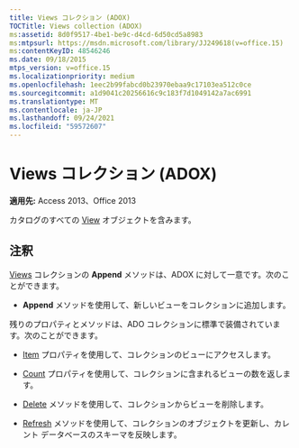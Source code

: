 ```yaml
---
title: Views コレクション (ADOX)
TOCTitle: Views collection (ADOX)
ms:assetid: 8d0f9517-4be1-be9c-d4cd-6d50cd5a8983
ms:mtpsurl: https://msdn.microsoft.com/library/JJ249618(v=office.15)
ms:contentKeyID: 48546246
ms.date: 09/18/2015
mtps_version: v=office.15
ms.localizationpriority: medium
ms.openlocfilehash: 1eec2b99fabcd0b23970ebaa9c17103ea512c0ce
ms.sourcegitcommit: a1d9041c20256616c9c183f7d1049142a7ac6991
ms.translationtype: MT
ms.contentlocale: ja-JP
ms.lasthandoff: 09/24/2021
ms.locfileid: "59572607"
---
```

# <a name="views-collection-adox"></a>Views コレクション (ADOX)


**適用先:** Access 2013、Office 2013

カタログのすべての [View](view-object-adox.md) オブジェクトを含みます。

## <a name="remarks"></a>注釈

[Views](append-method-adox-views.md) コレクションの **Append** メソッドは、ADOX に対して一意です。次のことができます。

  - **Append** メソッドを使用して、新しいビューをコレクションに追加します。

残りのプロパティとメソッドは、ADO コレクションに標準で装備されています。次のことができます。

  - [Item](item-property-ado.md) プロパティを使用して、コレクションのビューにアクセスします。

  - [Count](count-property-ado.md) プロパティを使用して、コレクションに含まれるビューの数を返します。

  - [Delete](delete-method-adox-collections.md) メソッドを使用して、コレクションからビューを削除します。

  - [Refresh](refresh-method-ado.md) メソッドを使用して、コレクションのオブジェクトを更新し、カレント データベースのスキーマを反映します。


